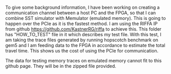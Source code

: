 To give some background information, I have been working on creating a communication channel between a host PC and the FPGA, so that I can combine SST simulator with Memulator (emulated memory). This is going to happen over the PCIe as it is the fastest method. I am using the RIFFA IP from github https://github.com/KastnerRG/riffa to achieve this. This folder has "HOW_TO_TEST" file in it which describes my test file. With this test, I am taking the trace files generated by running hopscotch benchmark on gem5 and I am feeding data to the FPGA in accordance to estimate the total travel time. This shows us the cost of using the PCIe for communication.

The data for testing memory traces on emulated memory cannot fit to this github page. They will be in the zipped file provided.
